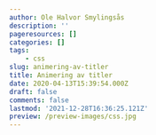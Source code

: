 ```yaml
---
author: Ole Halvor Smylingsås
description: ''
pageresources: []
categories: []
tags:
    - css
slug: animering-av-titler
title: Animering av titler
date: 2020-04-13T15:39:54.000Z
draft: false
comments: false
lastmod: '2021-12-28T16:36:25.121Z'
preview: /preview-images/css.jpg
---
```


<!--more-->
